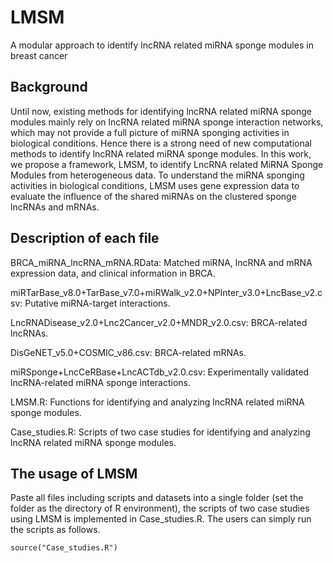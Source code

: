 # LMSM
A modular approach to identify lncRNA related miRNA sponge modules in breast cancer

## Background
Until now, existing methods for identifying lncRNA related miRNA sponge modules mainly rely on lncRNA related miRNA sponge interaction networks, which may not provide a full picture of miRNA sponging activities in biological conditions. Hence there is a strong need of new computational methods to identify lncRNA related miRNA sponge modules. In this work, we propose a framework, LMSM, to identify LncRNA related MiRNA Sponge Modules from heterogeneous data. To understand the miRNA sponging activities in biological conditions, LMSM uses gene expression data to evaluate the influence of the shared miRNAs on the clustered sponge lncRNAs and mRNAs.

## Description of each file
BRCA_miRNA_lncRNA_mRNA.RData: Matched miRNA, lncRNA and mRNA expression data, and clinical information in BRCA.

miRTarBase_v8.0+TarBase_v7.0+miRWalk_v2.0+NPInter_v3.0+LncBase_v2.csv: Putative miRNA-target interactions.

LncRNADisease_v2.0+Lnc2Cancer_v2.0+MNDR_v2.0.csv: BRCA-related lncRNAs.

DisGeNET_v5.0+COSMIC_v86.csv: BRCA-related mRNAs.

miRSponge+LncCeRBase+LncACTdb_v2.0.csv: Experimentally validated lncRNA-related miRNA sponge interactions. 

LMSM.R: Functions for identifying and analyzing lncRNA related miRNA sponge modules.

Case_studies.R: Scripts of two case studies for identifying and analyzing lncRNA related miRNA sponge modules.

## The usage of LMSM
Paste all files including scripts and datasets into a single folder (set the folder as the directory of R environment), the scripts of two case studies using LMSM is implemented in Case_studies.R. The users can simply run the scripts as follows.

```{r echo=FALSE, results='hide', message=FALSE}
source("Case_studies.R")
```
